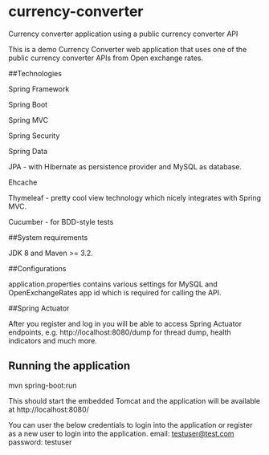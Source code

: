 # currency-converter
Currency converter application using a public currency converter API 

This is a demo Currency Converter web application that uses one of the public currency converter APIs from Open exchange rates.

##Technologies

Spring Framework

Spring Boot 

Spring MVC

Spring Security

Spring Data

JPA - with Hibernate as persistence provider and MySQL as database.

Ehcache 

Thymeleaf - pretty cool view technology which nicely integrates with Spring MVC. 

Cucumber - for BDD-style tests

##System requirements

JDK 8 and Maven >= 3.2.

##Configurations

application.properties contains various settings for MySQL and OpenExchangeRates app id which is required for calling the API. 

##Spring Actuator

After you register and log in you will be able to access Spring Actuator endpoints, e.g. http://localhost:8080/dump for thread dump, health indicators and much more.

## Running the application

mvn spring-boot:run

This should start the embedded Tomcat and the application will be available at http://localhost:8080/

You can user the below credentials to login into the application or register as a new user to login into the application.
email:    testuser@test.com
password: testuser
